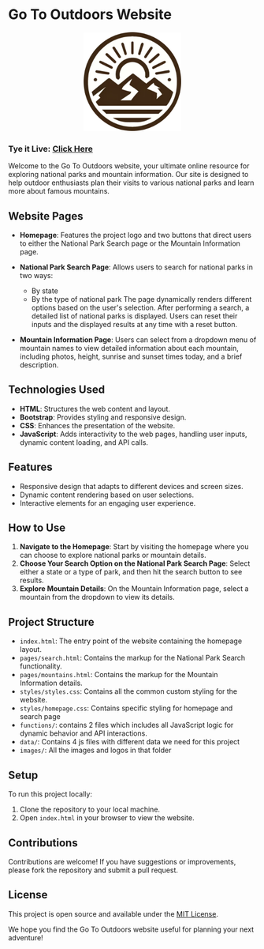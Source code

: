 # Go To Outdoors Website

<div style="text-align: center;">
  <img src="https://raw.githubusercontent.com/pyc0422/national-parks/main/images/logo.svg" alt="logo" height=200>
</div>

### Tye it Live:     [Click Here](https://go-outdoors.vercel.app/)

Welcome to the Go To Outdoors website, your ultimate online resource for exploring national parks and mountain information. Our site is designed to help outdoor enthusiasts plan their visits to various national parks and learn more about famous mountains.

## Website Pages

- **Homepage**: Features the project logo and two buttons that direct users to either the National Park Search page or the Mountain Information page.

- **National Park Search Page**: Allows users to search for national parks in two ways:
  - By state
  - By the type of national park
  The page dynamically renders different options based on the user's selection. After performing a search, a detailed list of national parks is displayed. Users can reset their inputs and the displayed results at any time with a reset button.

- **Mountain Information Page**: Users can select from a dropdown menu of mountain names to view detailed information about each mountain, including photos, height, sunrise and sunset times today, and a brief description.

## Technologies Used

- **HTML**: Structures the web content and layout.
- **Bootstrap**: Provides styling and responsive design.
- **CSS**: Enhances the presentation of the website.
- **JavaScript**: Adds interactivity to the web pages, handling user inputs, dynamic content loading, and API calls.

## Features

- Responsive design that adapts to different devices and screen sizes.
- Dynamic content rendering based on user selections.
- Interactive elements for an engaging user experience.

## How to Use

1. **Navigate to the Homepage**: Start by visiting the homepage where you can choose to explore national parks or mountain details.
2. **Choose Your Search Option on the National Park Search Page**: Select either a state or a type of park, and then hit the search button to see results.
3. **Explore Mountain Details**: On the Mountain Information page, select a mountain from the dropdown to view its details.

## Project Structure

- `index.html`: The entry point of the website containing the homepage layout.
- `pages/search.html`: Contains the markup for the National Park Search functionality.
- `pages/mountains.html`: Contains the markup for the Mountain Information details.
- `styles/styles.css`: Contains all the common custom styling for the website.
- `styles/homepage.css`: Contains specific styling for homepage and search page
- `functions/`: contains 2 files which includes all JavaScript logic for dynamic behavior and API interactions.
- `data/`: Contains 4 js files with different data we need for this project
- `images/`: All the images and logos in that folder

## Setup

To run this project locally:
1. Clone the repository to your local machine.
2. Open `index.html` in your browser to view the website.

## Contributions

Contributions are welcome! If you have suggestions or improvements, please fork the repository and submit a pull request.

## License

This project is open source and available under the [MIT License](LICENSE.md).


We hope you find the Go To Outdoors website useful for planning your next adventure!
